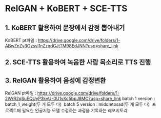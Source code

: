 # RelGAN + KoBERT + SCE-TTS
## 1. KoBERT 활용하여 문장에서 감정 뽑아내기
KoBERT pt파일 : https://drive.google.com/drive/folders/1-ABwZnZv3Ozsvi1nZzndGJtTM98EdJNN?usp=share_link
## 2. SCE-TTS 활용하여 녹음한 사람 목소리로 TTS 진행
## 3. RelGAN 활용하여 음성에 감정변환
RelGAN pt파일 : https://drive.google.com/drive/folders/1-2WrR2qSuEQUyP3kvU-0U1vXc5bpJ8MC?usp=share_link
batch 1 version : batch_1_weight(두 개 모두 다)&nbsp;
batch 5 version : middletosad(두 개 모두 다)&nbsp;
프로젝트에 필요한 인공지능 모델 수정하는 과정을 기록하는 레포지토리

